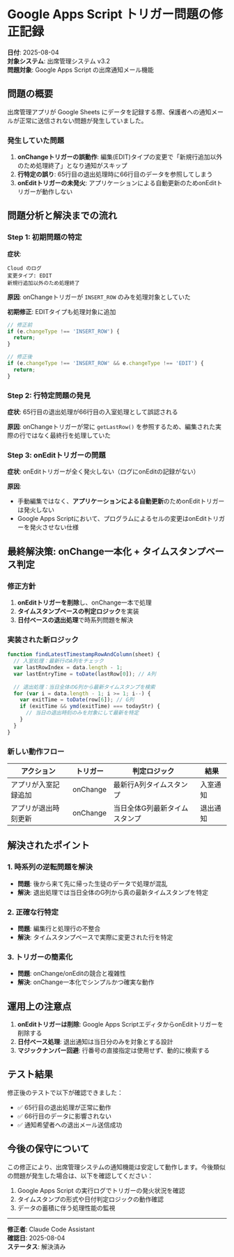 # Google Apps Script トリガー問題の修正記録

**日付**: 2025-08-04  
**対象システム**: 出席管理システム v3.2  
**問題対象**: Google Apps Script の出席通知メール機能  

## 問題の概要

出席管理アプリが Google Sheets にデータを記録する際、保護者への通知メールが正常に送信されない問題が発生していました。

### 発生していた問題
1. **onChangeトリガーの誤動作**: 編集(EDIT)タイプの変更で「新規行追加以外のため処理終了」となり通知がスキップ
2. **行特定の誤り**: 65行目の退出処理時に66行目のデータを参照してしまう
3. **onEditトリガーの未発火**: アプリケーションによる自動更新のためonEditトリガーが動作しない

## 問題分析と解決までの流れ

### Step 1: 初期問題の特定
**症状**: 
```
Cloud のログ
変更タイプ: EDIT
新規行追加以外のため処理終了
```

**原因**: onChangeトリガーが `INSERT_ROW` のみを処理対象としていた

**初期修正**: EDITタイプも処理対象に追加
```javascript
// 修正前
if (e.changeType !== 'INSERT_ROW') {
  return;
}

// 修正後  
if (e.changeType !== 'INSERT_ROW' && e.changeType !== 'EDIT') {
  return;
}
```

### Step 2: 行特定問題の発見
**症状**: 65行目の退出処理が66行目の入室処理として誤認される

**原因**: onChangeトリガーが常に `getLastRow()` を参照するため、編集された実際の行ではなく最終行を処理していた

### Step 3: onEditトリガーの問題
**症状**: onEditトリガーが全く発火しない（ログにonEditの記録がない）

**原因**: 
- 手動編集ではなく、**アプリケーションによる自動更新**のためonEditトリガーは発火しない
- Google Apps Scriptにおいて、プログラムによるセルの変更はonEditトリガーを発火させない仕様

## 最終解決策: onChange一本化 + タイムスタンプベース判定

### 修正方針
1. **onEditトリガーを削除**し、onChange一本で処理
2. **タイムスタンプベースの判定ロジック**を実装
3. **日付ベースの退出処理**で時系列問題を解決

### 実装された新ロジック

```javascript
function findLatestTimestampRowAndColumn(sheet) {
  // 入室処理：最新行のA列をチェック
  var lastRowIndex = data.length - 1;
  var lastEntryTime = toDate(lastRow[0]); // A列
  
  // 退出処理：当日全体のG列から最新タイムスタンプを検索
  for (var i = data.length - 1; i >= 1; i--) {
    var exitTime = toDate(row[6]); // G列
    if (exitTime && ymd(exitTime) === todayStr) {
      // 当日の退出時刻のみを対象にして最新を特定
    }
  }
}
```

### 新しい動作フロー

| アクション | トリガー | 判定ロジック | 結果 |
|------------|----------|--------------|------|
| アプリが入室記録追加 | onChange | 最新行A列タイムスタンプ | 入室通知 |
| アプリが退出時刻更新 | onChange | 当日全体G列最新タイムスタンプ | 退出通知 |

## 解決されたポイント

### 1. 時系列の逆転問題を解決
- **問題**: 後から来て先に帰った生徒のデータで処理が混乱
- **解決**: 退出処理では当日全体のG列から真の最新タイムスタンプを特定

### 2. 正確な行特定
- **問題**: 編集行と処理行の不整合
- **解決**: タイムスタンプベースで実際に変更された行を特定

### 3. トリガーの簡素化
- **問題**: onChange/onEditの競合と複雑性
- **解決**: onChange一本化でシンプルかつ確実な動作

## 運用上の注意点

1. **onEditトリガーは削除**: Google Apps ScriptエディタからonEditトリガーを削除する
2. **日付ベース処理**: 退出通知は当日分のみを対象とする設計
3. **マジックナンバー回避**: 行番号の直接指定は使用せず、動的に検索する

## テスト結果

修正後のテストで以下が確認できました：
- ✅ 65行目の退出処理が正常に動作
- ✅ 66行目のデータに影響されない
- ✅ 通知希望者への退出メール送信成功

## 今後の保守について

この修正により、出席管理システムの通知機能は安定して動作します。今後類似の問題が発生した場合は、以下を確認してください：

1. Google Apps Script の実行ログでトリガーの発火状況を確認
2. タイムスタンプの形式や日付判定ロジックの動作確認
3. データの蓄積に伴う処理性能の監視

---

**修正者**: Claude Code Assistant  
**確認日**: 2025-08-04  
**ステータス**: 解決済み
